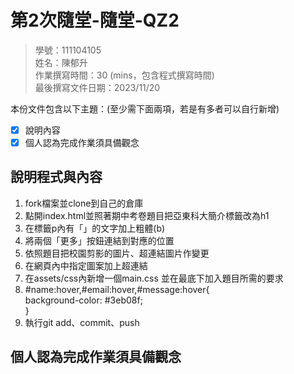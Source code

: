 # 第2次隨堂-隨堂-QZ2
>
>學號：111104105
><br />
>姓名：陳郁升
><br />
>作業撰寫時間：30 (mins，包含程式撰寫時間)
><br />
>最後撰寫文件日期：2023/11/20
>

本份文件包含以下主題：(至少需下面兩項，若是有多者可以自行新增)
- [x] 說明內容
- [x] 個人認為完成作業須具備觀念

## 說明程式與內容
1. fork檔案並clone到自己的倉庫  
2. 點開index.html並照著期中考卷題目把亞東科大簡介標籤改為h1  
3. 在標籤p內有「」的文字加上粗體(b)  
4. 將兩個「更多」按鈕連結到對應的位置  
5. 依照題目把校園剪影的圖片、超連結圖片作變更  
6. 在網頁內中指定圖案加上超連結  
7. 在assets/css內新增一個main.css 並在最底下加入題目所需的要求  
8. 	#name:hover,#email:hover,#message:hover{  
	background-color: #3eb08f;  
	}  
9. 執行git add、commit、push
## 個人認為完成作業須具備觀念

